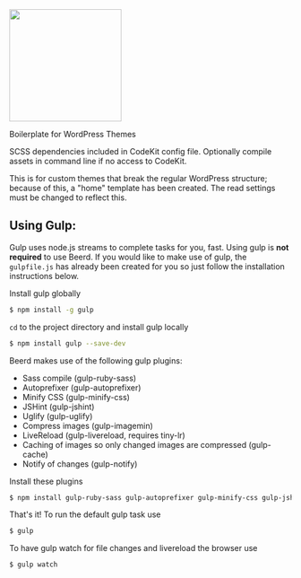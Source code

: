 <img src="http://mtthwbsh.com/assets/beerd.png" style="height: 200px; width: 200px;"/>

Boilerplate for WordPress Themes

SCSS dependencies included in CodeKit config file. Optionally compile assets in command line if no access to CodeKit.

This is for custom themes that break the regular WordPress structure; because of this, a "home" template has been created. The read settings must be changed to reflect this.

## Using Gulp:

Gulp uses node.js streams to complete tasks for you, fast. Using gulp is **not required** to use Beerd. If you would like to make use of gulp, the `gulpfile.js` has already been created for you so just follow the installation instructions below.

Install gulp globally

```bash
$ npm install -g gulp
```

`cd` to the project directory and install gulp locally

```bash
$ npm install gulp --save-dev
```

Beerd makes use of the following gulp plugins:

- Sass compile (gulp-ruby-sass)
- Autoprefixer (gulp-autoprefixer)
- Minify CSS (gulp-minify-css)
- JSHint (gulp-jshint)
- Uglify (gulp-uglify)
- Compress images (gulp-imagemin)
- LiveReload (gulp-livereload, requires tiny-lr)
- Caching of images so only changed images are compressed (gulp-cache)
- Notify of changes (gulp-notify)

Install these plugins

```bash
$ npm install gulp-ruby-sass gulp-autoprefixer gulp-minify-css gulp-jshint gulp-uglify gulp-imagemin gulp-clean gulp-notify gulp-rename gulp-livereload tiny-lr gulp-cache --save-dev
```

That's it! To run the default gulp task use

```bash
$ gulp
```

To have gulp watch for file changes and livereload the browser use

```bash
$ gulp watch
```
